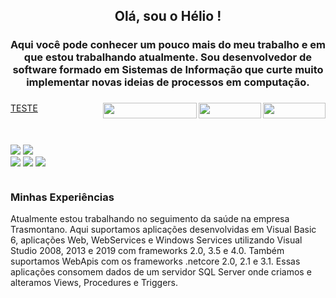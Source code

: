 <h2 align="center"> Olá, sou o Hélio ! </h2>
<h3 align="center"> Aqui você pode conhecer um pouco mais do meu trabalho e em que estou trabalhando atualmente. Sou desenvolvedor de software formado em Sistemas de Informação que curte muito implementar novas ideias de processos em computação.</h3>

<h3 align="right">
  <a target="_blank" href="http://www.heldut.com.br">
    <img align="right" width="100px" height="25px" src="https://img.shields.io/badge/website-000000?style=for-the-badge&logo=About.me&logoColor=white">  
  </a>
  <a href="mailto:heldut@gmail.com">
    <img align="right" width="100px" height="25px" align="left" src="https://img.shields.io/badge/Gmail-D14836?style=for-the-badge&logo=gmail&logoColor=white">
  </a>  
  <a href="mailto:heldut@hotmail.com">
    <img align="right" width="150px" height="25px" src="https://img.shields.io/badge/Microsoft_Outlook-0078D4?style=for-the-badge&logo=microsoft-outlook&logoColor=white">
</h3>
  
  
<p>
</p>

  
<div>
  TESTE
</div>    
  
<span width="100%">
</span>

</a>


<br /><br />
<span width="100%">
  <img align="center" src="https://img.shields.io/badge/C%23-239120?style=for-the-badge&logo=c-sharp&logoColor=white">
  <img align="center" src="https://img.shields.io/badge/HTML5-E34F26?style=for-the-badge&logo=html5&logoColor=white">  
  <img align="center" src="https://img.shields.io/badge/CSS3-1572B6?style=for-the-badge&logo=css3&logoColor=white">
  <img align="center" src="https://img.shields.io/badge/JavaScript-323330?style=for-the-badge&logo=javascript&logoColor=F7DF1E">
  <img align="center" src="https://img.shields.io/badge/json-5E5C5C?style=for-the-badge&logo=json&logoColor=white">
</span>

<h1>


<h3 align="left"> Minhas Experiências </h3>
<span align="justify">
Atualmente estou trabalhando no seguimento da saúde na empresa Trasmontano. Aqui suportamos aplicações desenvolvidas em Visual Basic 6, aplicações Web, WebServices e Windows Services utilizando Visual Studio 2008, 2013 e 2019 com frameworks 2.0, 3.5 e 4.0. Também suportamos WebApis com os frameworks .netcore 2.0, 2.1 e 3.1. Essas aplicações consomem dados de um servidor SQL Server onde criamos e alteramos Views, Procedures e Triggers.</span>






<br /><br /><br />

<!--
**Heldut/Heldut** is a ✨ _special_ ✨ repository because its `README.md` (this file) appears on your GitHub profile.

Here are some ideas to get you started:

- 🔭 I’m currently working on ...
- 🌱 I’m currently learning ...
- 👯 I’m looking to collaborate on ...
- 🤔 I’m looking for help with ...
- 💬 Ask me about ...
- 📫 How to reach me: ...
- 😄 Pronouns: ...
- ⚡ Fun fact: ...
-->
